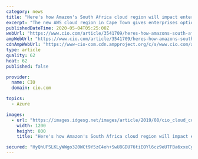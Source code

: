 ```yaml
---
category: news
title: "Here's how Amazon's South Africa cloud region will impact enterprises"
excerpt: "The new AWS cloud region in Cape Town gives enterprises options and puts pressure on competitors including Microsoft, Google and Huawei to enhance services."
publishedDateTime: 2020-05-04T05:25:00Z
webUrl: "https://www.cio.com/article/3541709/heres-how-amazons-south-africa-data-centres-will-impact-enterprises.html"
ampWebUrl: "https://www.cio.com/article/3541709/heres-how-amazons-south-africa-data-centres-will-impact-enterprises.amp.html"
cdnAmpWebUrl: "https://www-cio-com.cdn.ampproject.org/c/s/www.cio.com/article/3541709/heres-how-amazons-south-africa-data-centres-will-impact-enterprises.amp.html"
type: article
quality: 62
heat: 62
published: false

provider:
  name: CIO
  domain: cio.com

topics:
  - Azure

images:
  - url: "https://images.idgesg.net/images/article/2019/08/cio_cloud_computing_circuits_thinkstock_187814479_complex_pink_network_connections_by_shulz_gettyimages-840939300_2400x1600-100807924-large.jpg"
    width: 1200
    height: 800
    title: "Here's how Amazon's South Africa cloud region will impact enterprises"

secured: "HyQhUFSLKLyWWgo320WCt9Y5zC4oh+SwU8GDU76tiEOYl6cz9eUTFBa6xxeCgYrBB2rwN2MGWcgMov4Wzh9Gf3lrPlYEpFm46I4KUQjFNMxDy+Y51mj3+a+/VTqZPEIz2eiNeVi2PNFrvOJ0f4pDyr80jHOl28U6tslL2ktbLMXLPniMn1GCWL+96fuFTCYaWkqT2Tpx97k6zi92LLHvcG3UfuP+pYh0jzojiAKs9z0IYOzJZ61XPjolHP2lUNP7dZXnpmC1QM6VeKUdAwHaR4qRPsVvh/jvLud/W9LMMgR1vDrrlP8dFY5ZLeFw8jTGUNr9JuIEDlAXYBkpZEX9wUfMNMU8AG6Qe3FJHopTjRlxvz+R8bgnNE2BL7LLh9sQQWRn6BggE2lxSQe5LJoX3Vjxkl5IdZeXCEEruM+wD5Oh/swIKrMcsqt2Ia+afUzMll+6ksg+LAJVe8KFHXaCqyPd1FbLDUFrOhj6APAc4Nw=;tmhTt9EJzXGWT25j0hFW3A=="
---
```


